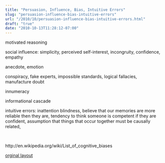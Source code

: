```yaml
---
title: "Persuasion, Influence, Bias, Intuitive Errors"
slug: "persuasion-influence-bias-intuitive-errors"
url: "/2010/10/persuasion-influence-bias-intuitive-errors.html"
draft: "true"
date: "2010-10-13T11:28:12-07:00"
---
```

<p>motivated reasoning</p>
<p>social influence: simplicity, perceived self-interest, incongruity, confidence, empathy</p>
<p>anecdote, emotion</p>
<p>conspiracy, fake experts, impossible standards, logical fallacies, manufacture doubt</p>
<p>innumeracy</p>
<p>informational cascade</p>
<p>intuitive errors: inattention blindness, believe that our memories are more reliable then they are, tendency to think someone is competent if they are confident, assumption that things that occur together must be causally related,</p>
<p>&#0160;</p>
<p>http://en.wikipedia.org/wiki/List_of_cognitive_biases</p>
<p class="previous"><a href="/previous/2010/10/persuasion-influence-bias-intuitive-errors.html" rel="syndication" class="u-syndication" >orginal layout</a></p>
